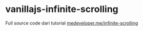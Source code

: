 # vanillajs-infinite-scrolling
Full source code dari tutorial [medeveloper.me/infinite-scrolling](Medeveloper)
